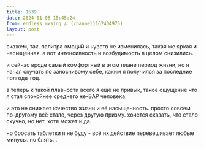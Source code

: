 ```yaml
---
title: 1539
date: 2024-01-08 15:45:24
from: endless шизing ⍼ (channel1162404975)
layout: post
---
```


скажем, так. палитра эмоций и чувств не изменилась, такая же яркая и насыщенная. а вот интенсивность и возбудимость в целом снизились.

и сейчас вроде самый комфортный в этом плане период жизни, но я начал скучать по заносчивому себе, каким я получился за последние полгода-год.

а теперь к такой плавности всего я ещё не привык, такое ощущение что я стал спокойнее среднего не-БАР человека.

и это не снижает качество жизни и её насыщенность. просто совсем по-другому всё стало, через другую призму. хочется сказать, что стало скучно, но нет. хотя может и да.

но бросать таблетки я не буду - всё их действие перевешивает любые минусы. но блять...
